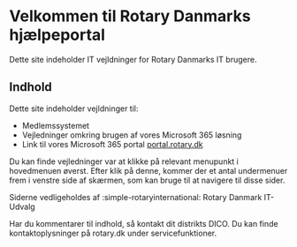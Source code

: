 # Velkommen til Rotary Danmarks hjælpeportal

Dette site indeholder IT vejldninger for Rotary Danmarks IT brugere.

## Indhold

Dette site indeholder vejldninger til:

- Medlemssystemet
- Vejledninger omkring brugen af vores Microsoft 365 løsning
- Link til vores Microsoft 365 portal <a href=https://portal.rotary.dk target=_blank>portal.rotary.dk</a>

Du kan finde vejledninger var at klikke på relevant menupunkt i hovedmenuen øverst. Efter klik på denne, kommer der et antal undermenuer frem i venstre side af skærmen, som kan bruge til at navigere til disse sider.

Siderne vedligeholdes af :simple-rotaryinternational: Rotary Danmark IT-Udvalg

Har du kommentarer til indhold, så kontakt dit distrikts DICO. Du kan finde kontaktoplysninger på rotary.dk under servicefunktioner.

